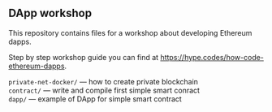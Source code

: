 ## DApp workshop

This repository contains files for a workshop about developing Ethereum dapps.

Step by step workshop guide you can find at https://hype.codes/how-code-ethereum-dapps.

`private-net-docker/` — how to create private blockchain  
`contract/` — write and compile first simple smart conract  
`dapp/` — example of DApp for simple smart contract  
